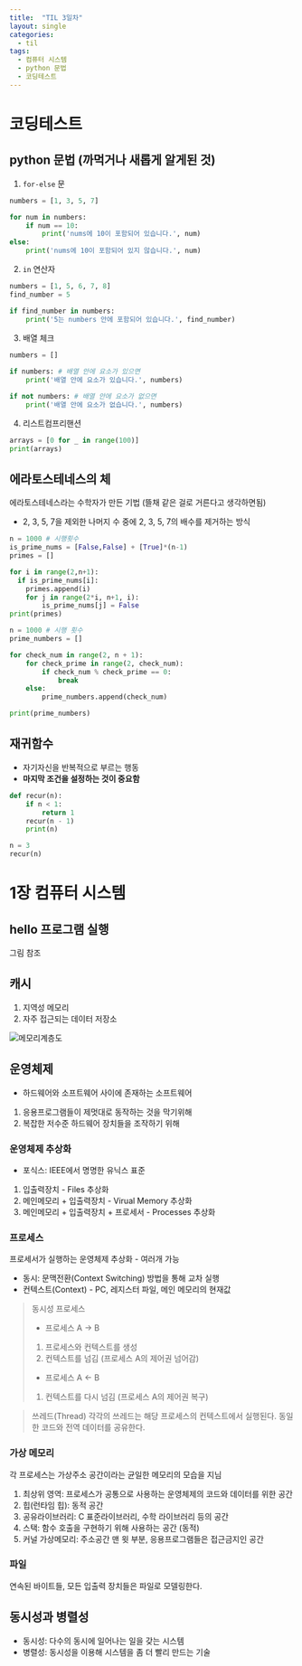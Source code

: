 ```yaml
---
title:  "TIL 3일차"
layout: single
categories:
  - til
tags:
  - 컴퓨터 시스템
  - python 문법
  - 코딩테스트
---
```


# 코딩테스트

## python 문법 (까먹거나 새롭게 알게된 것)

1. `for-else` 문
```python
numbers = [1, 3, 5, 7]

for num in numbers:
    if num == 10:
        print('nums에 10이 포함되어 있습니다.', num)
else:
    print('nums에 10이 포함되어 있지 않습니다.', num)
```

2. `in` 연산자
```python
numbers = [1, 5, 6, 7, 8]
find_number = 5

if find_number in numbers:
    print('5는 numbers 안에 포함되어 있습니다.', find_number)
```

3. 배열 체크
```python
numbers = []
 
if numbers: # 배열 안에 요소가 있으면
    print('배열 안에 요소가 있습니다.', numbers)

if not numbers: # 배열 안에 요소가 없으면
    print('배열 안에 요소가 없습니다.', numbers)
```

4. 리스트컴프리핸션
```python
arrays = [0 for _ in range(100)]
print(arrays)
```


## 에라토스테네스의 체
에라토스테네스라는 수학자가 만든 기법 (뜰채 같은 걸로 거른다고 생각하면됨)

- 2, 3, 5, 7을 제외한 나머지 수 중에 2, 3, 5, 7의 배수를 제거하는 방식

```python
n = 1000 # 시행횟수
is_prime_nums = [False,False] + [True]*(n-1)
primes = []

for i in range(2,n+1):
  if is_prime_nums[i]:
    primes.append(i)
    for j in range(2*i, n+1, i):
        is_prime_nums[j] = False
print(primes)
```

```python
n = 1000 # 시행 횟수
prime_numbers = []

for check_num in range(2, n + 1):
    for check_prime in range(2, check_num):
        if check_num % check_prime == 0:
            break
    else:
        prime_numbers.append(check_num)

print(prime_numbers)
```

## 재귀함수
- 자기자신을 반복적으로 부르는 행동
- **마지막 조건을 설정하는 것이 중요함**

```python
def recur(n):
    if n < 1:
        return 1
    recur(n - 1)
    print(n)

n = 3
recur(n)
```

# 1장 컴퓨터 시스템

## hello 프로그램 실행
그림 참조

## 캐시
1. 지역성 메모리
2. 자주 접근되는 데이터 저장소

![메모리계층도](https://github.com/user-attachments/assets/81707c58-ccc8-45d5-a7cf-f144bcf8f44e)


## 운영체제
- 하드웨어와 소프트웨어 사이에 존재하는 소프트웨어

1. 응용프로그램들이 제멋대로 동작하는 것을 막기위해
2. 복잡한 저수준 하드웨어 장치들을 조작하기 위해


### 운영체제 추상화
- 포식스: IEEE에서 명명한 유닉스 표준

1. 입출력장치 - Files 추상화
2. 메인메모리 + 입출력장치 - Virual Memory 추상화
3. 메인메모리 + 입출력장치 + 프로세서 - Processes 추상화

### 프로세스
프로세서가 실행하는 운영체제 추상화 - 여러개 가능

- 동시: 문맥전환(Context Switching) 방법을 통해 교차 실행
- 컨텍스트(Context) - PC, 레지스터 파일, 메인 메모리의 현재값

>  동시성 프로세스
> - 프로세스 A -> B
> 1. 프로세스와 컨텍스트를 생성
> 2. 컨텍스트를 넘김 (프로세스 A의 제어권 넘어감)
>
> - 프로세스 A <- B
> 1. 컨텍스트를 다시 넘김 (프로세스 A의 제어권 복구)

> 쓰레드(Thread)
각각의 쓰레드는 해당 프로세스의 컨텍스트에서 실행된다. 동일한 코드와 전역 데이터를 공유한다.

### 가상 메모리
각 프로세스는 가상주소 공간이라는 균일한 메모리의 모습을 지님

1. 최상위 영역: 프로세스가 공통으로 사용하는 운영체제의 코드와 데이터를 위한 공간
2. 힙(런타임 힙): 동적 공간
3. 공유라이브러리: C 표준라이브러리, 수학 라이브러리 등의 공간
4. 스택: 함수 호출을 구현하기 위해 사용하는 공간 (동적)
5. 커널 가상메모리: 주소공간 맨 윗 부분, 응용프로그램들은 접근금지인 공간

### 파일
연속된 바이트들, 모든 입출력 장치들은 파일로 모델링한다.

## 동시성과 병렬성
- 동시성: 다수의 동시에 일어나는 일을 갖는 시스템
- 병렬성: 동시성을 이용해 시스템을 좀 더 빨리 만드는 기술